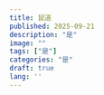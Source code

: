 ```yaml
---
title: 鼠道
published: 2025-09-21
description: "是"
image: ""
tags: ["是"]
categories: "是"
draft: true
lang: ''
---
```


